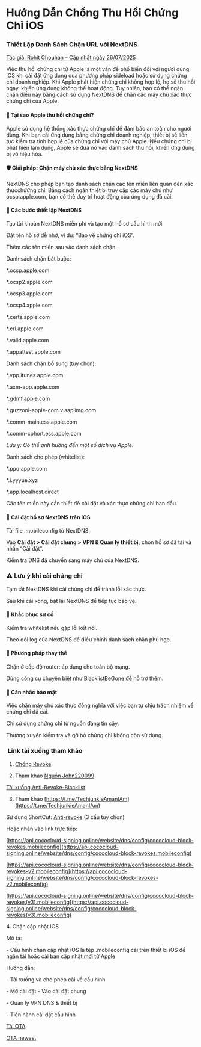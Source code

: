# **Hướng Dẫn Chống Thu Hồi Chứng Chỉ iOS**

### Thiết Lập Danh Sách Chặn URL với NextDNS

[Tác giả: Rohit Chouhan – Cập nhật ngày 26/07/2025](https://blogs.rohitchouhan.com/hacks/ios-anti-revoke-esign-feather-nextdns-block-urls-guide/)



Việc thu hồi chứng chỉ từ Apple là một vấn đề phổ biến đối với người dùng iOS khi cài đặt ứng dụng qua phương pháp sideload hoặc sử dụng chứng chỉ doanh nghiệp. Khi Apple phát hiện chứng chỉ không hợp lệ, họ sẽ thu hồi ngay, khiến ứng dụng không thể hoạt động. Tuy nhiên, bạn có thể ngăn chặn điều này bằng cách sử dụng NextDNS để chặn các máy chủ xác thực chứng chỉ của Apple.



#### 📌 Tại sao Apple thu hồi chứng chỉ?

Apple sử dụng hệ thống xác thực chứng chỉ để đảm bảo an toàn cho người dùng. Khi bạn cài ứng dụng bằng chứng chỉ doanh nghiệp, thiết bị sẽ liên tục kiểm tra tính hợp lệ của chứng chỉ với máy chủ Apple. Nếu chứng chỉ bị phát hiện lạm dụng, Apple sẽ đưa nó vào danh sách thu hồi, khiến ứng dụng bị vô hiệu hóa.



#### 🛡️ Giải pháp: Chặn máy chủ xác thực bằng NextDNS

NextDNS cho phép bạn tạo danh sách chặn các tên miền liên quan đến xác thựcchứứng chỉ. Bằng cách ngăn thiết bị truy cập các máy chủ như ocsp.apple.com, bạn có thể duy trì hoạt động của ứng dụng đã cài.



#### 🔧 Các bước thiết lập NextDNS

Tạo tài khoản NextDNS miễn phí và tạo một hồ sơ cấu hình mới.



Đặt tên hồ sơ dễ nhớ, ví dụ: “Bảo vệ chứng chỉ iOS”.



Thêm các tên miền sau vào danh sách chặn:



Danh sách chặn bắt buộc:

\*.ocsp.apple.com

\*.ocsp2.apple.com

\*.ocsp3.apple.com

\*.ocsp4.apple.com

\*.certs.apple.com

\*.crl.apple.com

\*.valid.apple.com

\*.appattest.apple.com



Danh sách chặn bổ sung (tùy chọn):

\*.vpp.itunes.apple.com

\*.axm-app.apple.com

\*.gdmf.apple.com

\*.guzzoni-apple-com.v.aaplimg.com

\*.comm-main.ess.apple.com

\*.comm-cohort.ess.apple.com



*Lưu ý: Có thể ảnh hưởng đến một số dịch vụ Apple.*



Danh sách cho phép (whitelist):

\*.ppq.apple.com

\*.i.yyyue.xyz

\*.app.localhost.direct

Các tên miền này cần thiết để cài đặt và xác thực chứng chỉ ban đầu.



#### 📲 Cài đặt hồ sơ NextDNS trên iOS

Tải file .mobileconfig từ NextDNS.



Vào **Cài đặt > Cài đặt chung > VPN \& Quản lý thiết bị,** chọn hồ sơ đã tải và nhấn “Cài đặt”.



Kiểm tra DNS đã chuyển sang máy chủ của NextDNS.



### ⚠️ Lưu ý khi cài chứng chỉ

Tạm tắt NextDNS khi cài chứng chỉ để tránh lỗi xác thực.



Sau khi cài xong, bật lại NextDNS để tiếp tục bảo vệ.



#### 🧩 Khắc phục sự cố

Kiểm tra whitelist nếu gặp lỗi kết nối.



Theo dõi log của NextDNS để điều chỉnh danh sách chặn phù hợp.



#### 🔄 Phương pháp thay thế

Chặn ở cấp độ router: áp dụng cho toàn bộ mạng.



Dùng công cụ chuyên biệt như BlacklistBeGone để hỗ trợ thêm.



#### 🔐 Cân nhắc bảo mật

Việc chặn máy chủ xác thực đồng nghĩa với việc bạn tự chịu trách nhiệm về chứng chỉ đã cài.



Chỉ sử dụng chứng chỉ từ nguồn đáng tin cậy.



Thường xuyên kiểm tra và gỡ bỏ chứng chỉ không còn sử dụng.



###  Link tải xuống tham khảo



1. [Chống Revoke](https://drphe.github.io/KhoIPA/upload/anti_revoke.mobileconfig)

2. Tham khảo [Nguồn John220099](https://github.com/John220099/Anti-revoke-blacklist/tree/main)

[Tải xuống Anti-Revoke-Blacklist](https://drphe.github.io/KhoIPA/upload/Anti-revoke-blacklist.mobileconfig)



3. Tham khảo [https://t.me/TechjunkieAmanIAm](https://t.me/TechjunkieAmanIAm)



Sử dụng ShortCut: [Anti-revoke](http://icloud.com/shortcuts/2253fa774c3442098be4baf1b03b8bb8) (3 cấu tùy chọn)



Hoặc nhấn vào link trực tiếp:



[https://api.cococloud-signing.online/website/dns/config/cococloud-block-revokes.mobileconfig](https://api.cococloud-signing.online/website/dns/config/cococloud-block-revokes.mobileconfig)



[https://api.cococloud-signing.online/website/dns/config/cococloud-block-revokes-v2.mobileconfig](https://api.cococloud-signing.online/website/dns/config/cococloud-block-revokes-v2.mobileconfig)



[https://api.cococloud-signing.online/website/dns/config/cococloud-block-revokes(v3).mobileconfig](https://api.cococloud-signing.online/website/dns/config/cococloud-block-revokes(v3).mobileconfig)



4\. Chặn cập nhật IOS

Mô tả:

\- Cấu hình chặn cập nhật iOS là tệp .mobileconfig cài trên thiết bị iOS để ngăn tải hoặc cài bản cập nhật mới từ Apple

Hướng dẫn:

\- Tải xuống và cho phép cài về cấu hình

\- Mở cài đặt - Vào cài đặt chung

\- Quản lý VPN DNS \& thiết bị

\- Tiến hành cài đặt cầu hình



[Tải OTA](https://cydia.ichitaso.com/no-ota18.mobileconfig)

[OTA newest](https://ios.cfw.guide/blocking-updates/)
